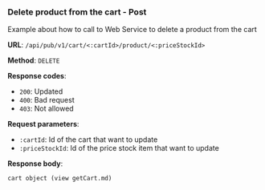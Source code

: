 ### Delete product from the cart - Post

Example about how to call to Web Service to delete a product from the cart

**URL**: `/api/pub/v1/cart/<:cartId>/product/<:priceStockId>`

**Method**: `DELETE`

**Response codes**:
* `200`: Updated
* `400`: Bad request
* `403`: Not allowed

**Request parameters**:
* `:cartId`: Id of the cart that want to update
* `:priceStockId`: Id of the price stock item that want to update


**Response body**:
```
cart object (view getCart.md)
```


